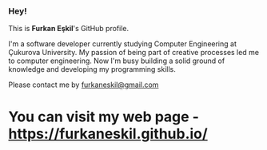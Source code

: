 ### Hey!

This is **Furkan Eşkil**'s GitHub profile.

I'm a software developer currently studying Computer Engineering at Çukurova University. My passion of being part of creative processes led me to computer engineering. Now I'm busy building a solid ground of knowledge and developing my programming skills.

Please contact me by furkaneskil@gmail.com
# You can visit my web page - https://furkaneskil.github.io/
